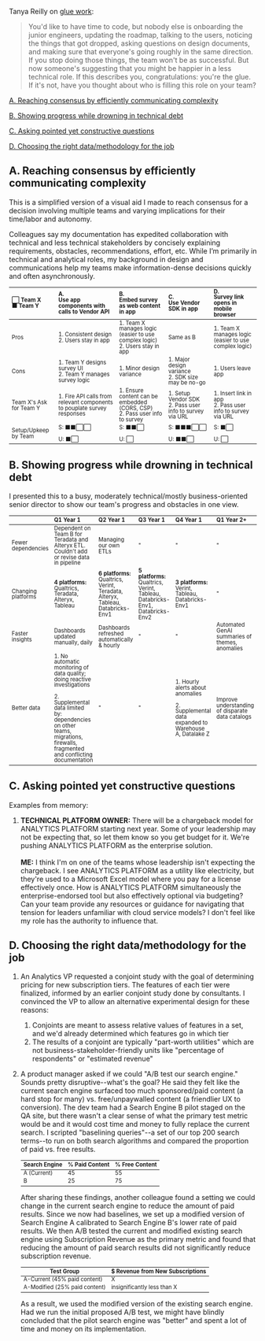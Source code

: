 <style>h1 {display: none;} table {font-size: .8em; line-height:1.05em;}</style>

Tanya Reilly on [glue work](https://www.noidea.dog/glue):
<blockquote>You'd like to have time to code, but nobody else is onboarding the junior engineers, updating the roadmap, talking to the users, noticing the things that got dropped, asking questions on design documents, and making sure that everyone's going roughly in the same direction. If you stop doing those things, the team won't be as successful. But now someone's suggesting that you might be happier in a less technical role. If this describes you, congratulations: you're the glue. If it's not, have you thought about who is filling this role on your team?
</blockquote>

[A. Reaching consensus by efficiently communicating complexity](#a)

[B. Showing progress while drowning in technical debt](#b)

[C. Asking pointed yet constructive questions](#c)

[D. Choosing the right data/methodology for the job](#d)

<h2 id="a">A. Reaching consensus by efficiently communicating complexity</h2>

This is a simplified version of a visual aid I made to reach consensus for a decision involving multiple teams and varying implications for their time/labor and autonomy.

Colleagues say my documentation has expedited collaboration with technical and less technical stakeholders by concisely explaining requirements, obstacles, recommendations, effort, etc. While I’m primarily in technical and analytical roles, my background in design and communications help my teams make information-dense decisions quickly and often asynchronously. 

|⬜ Team X<br> ⬛ Team Y| A.<br>Use app components with calls to Vendor API | B.<br>Embed survey as web content in app | C.<br>Use Vendor SDK in app | D.<br>Survey link opens in mobile browser |
|:--|:--|:--|:--|:--|
|Pros|1. Consistent design<br>2. Users stay in app| 1. Team X manages logic (easier to use complex logic)<br>2. Users stay in app| Same as B| 1. Team X manages logic (easier to use complex logic)|
|Cons|1. Team Y designs survey UI<br>2. Team Y manages survey logic | 1. Minor design variance| 1. Major design variance<br>2. SDK size may be no-go | 1. Users leave app|
|Team X's Ask for Team Y|1. Fire API calls from relevant components to pouplate survey responses| 1. Ensure content can be embedded (CORS, CSP)<br>2. Pass user info to survey| 1. Setup Vendor SDK<br>2. Pass user info to survey via URL| 1. Insert link in app<br>2. Pass user info to survey via URL|
|Setup/Upkeep by Team|S: ⬛⬛⬜⬜<br><br>U: ⬛⬜|S: ⬛⬛⬜<br><br>U: ⬜|S: ⬛⬛⬛⬜⬜<br><br>U: ⬛⬛⬜|S: ⬛⬜<br><br>U: ⬜|

<h2 id="b">B. Showing progress while drowning in technical debt</h2>

I presented this to a busy, moderately technical/mostly business-oriented senior director to show our team's progress and obstacles in one view. 

|   | Q1 Year 1 | Q2 Year 1 | Q3 Year 1 | Q4 Year 1 | Q1 Year 2+ | 
|:--|:----------|:----------|:----------|:----------|:----------|
|Fewer dependencies|Dependent on Team B for Teradata and Alteryx ETL. Couldn't add or revise data in pipeline|Managing our own ETLs|"|"|"|
|Changing platforms|<b>4 platforms:</b><br>Qualtrics, Teradata, Alteryx, Tableau |<b>6 platforms:</b><br>Qualtrics, Verint, Teradata, Alteryx, Tableau, Databricks-Env1 | <b>5 platforms:</b><br>Qualtrics, Verint, Tableau, Databricks-Env1, Databricks-Env2|<b>3 platforms:</b><br>Verint, Tableau, Databricks-Env1|"|
|Faster insights|Dashboards updated manually, daily|Dashboards refreshed automatically & hourly|"|"|Automated GenAI summaries of themes, anomalies|
|Better data|1. No automatic monitoring of data quality; doing reactive investigations<br><br>2. Supplemental data limited by: dependencies on other teams, migrations, firewalls, fragmented and conflicting documentation|"|"|1. Hourly alerts about anomalies<br><br>2. Supplemental data expanded to Warehouse A, Datalake Z|Improve understanding of disparate data catalogs|

<h2 id="c">C. Asking pointed yet constructive questions</h2>

Examples from memory:

1. <b>TECHNICAL PLATFORM OWNER:</b> There will be a chargeback model for ANALYTICS PLATFORM starting next year. Some of your leadership may not be expecting that, so let them know so you get budget for it. We're pushing ANALYTICS PLATFORM as the enterprise solution.<br><br><b>ME:</b> I think I'm on one of the teams whose leadership isn't expecting the chargeback. I see ANALYTICS PLATFORM as a utility like electricity, but they're used to a Microsoft Excel model where you pay for a license effectively once. How is ANALYTICS PLATFORM simultaneously the enterprise-endorsed tool but also effectively optional via budgeting? Can your team provide any resources or guidance for navigating that tension for leaders unfamiliar with cloud service models? I don't feel like my role has the authority to influence that. 

<h2 id="d">D. Choosing the right data/methodology for the job</h2>

1. An Analytics VP requested a conjoint study with the goal of determining pricing for new subscription tiers. The features of each tier were finalized, informed by an earlier conjoint study done by consultants. I convinced the VP to allow an alternative experimental design for these reasons:
    1. Conjoints are meant to assess relative values of features in a set, and we'd already determined which features go in which tier
    2. The results of a conjoint are typically "part-worth utilities" which are not business-stakeholder-friendly units like "percentage of respondents" or "estimated revenue"

2. A product manager asked if we could "A/B test our search engine." Sounds pretty disruptive--what's the goal? He said they felt like the current search engine surfaced too much sponsored/paid content (a hard stop for many) vs. free/unpaywalled content (a friendlier UX to conversion). The dev team had a Search Engine B pilot staged on the QA site, but there wasn't a clear sense of what the primary test metric would be and it would cost time and money to fully replace the current search. I scripted "baselining queries"--a set of our top 200 search terms--to run on both search algorithms and compared the proportion of paid vs. free results.

     | Search Engine | % Paid Content   | % Free Content |
     |---------------|------------------|----------------|
     | A (Current)   | 45               | 55             |
     | B             | 25               | 75             |

      After sharing these findings, another colleague found a setting we could change in the current search engine to reduce the amount of paid results. Since we now had baselines, we set up a modified version of Search Engine A calibrated to Search Engine B's lower rate of paid results. We then A/B tested the current and modified existing search engine using Subscription Revenue as the primary metric and found that reducing the amount of paid search results did not significantly reduce subscription revenue. 

     | Test Group                    | $ Revenue from New Subscriptions |
     |-------------------------------|----------------------------------|
     | A-Current  (45% paid content) |          X                       |  
     | A-Modified (25% paid content) |   insignificantly less than X    |

   As a result, we used the modified version of the existing search engine. Had we run the initial proposed A/B test, we might have blindly concluded that the pilot search engine was "better" and spent a lot of time and money on its implementation.
